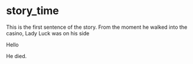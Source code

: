 # story_time

This is the first sentence of the story. From the moment he walked into the casino, Lady Luck was on his side

Hello

He died.